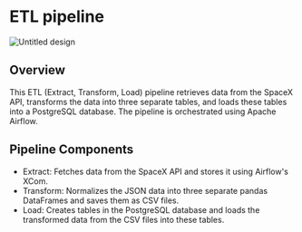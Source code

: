 # ETL pipeline
![Untitled design](https://github.com/user-attachments/assets/df9cfcc2-a14d-443e-902a-da9363ffe0e6)

## Overview

This ETL (Extract, Transform, Load) pipeline retrieves data from the SpaceX API, transforms the data into three separate tables, and loads these tables into a PostgreSQL database. The pipeline is orchestrated using Apache Airflow.

## Pipeline Components

- Extract: Fetches data from the SpaceX API and stores it using Airflow's XCom.
- Transform: Normalizes the JSON data into three separate pandas DataFrames and saves them as CSV files.
- Load: Creates tables in the PostgreSQL database and loads the transformed data from the CSV files into these tables.
